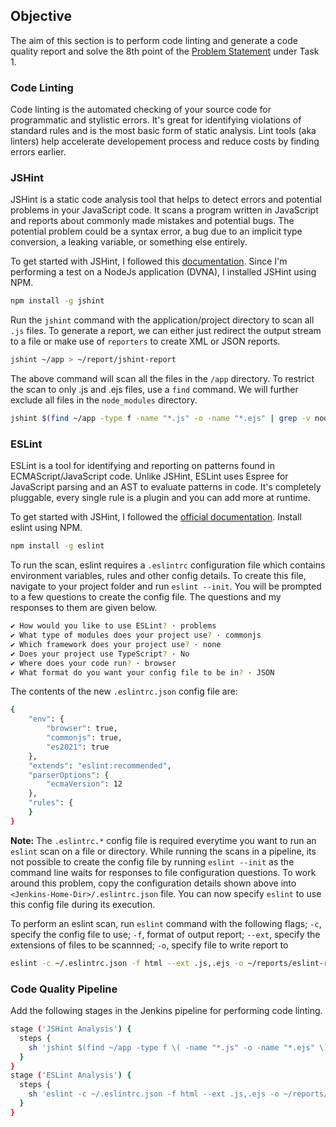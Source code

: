 ## **Objective**

The aim of this section is to perform code linting and generate a code quality report and solve the 8th point of the [Problem Statement](problem_statements.md) under Task 1.

### **Code Linting**

Code linting is the automated checking of your source code for programmatic and stylistic errors. It's great for identifying violations of standard rules and is the most basic form of static analysis. Lint tools (aka linters) help accelerate developement process and reduce costs by finding errors earlier.

### **JSHint**

JSHint is a static code analysis tool that helps to detect errors and potential problems in your JavaScript code. It scans a program written in JavaScript and reports about commonly made mistakes and potential bugs. The potential problem could be a syntax error, a bug due to an implicit type conversion, a leaking variable, or something else entirely.

To get started with JSHint, I followed this [documentation](https://jshint.com/docs/). Since I'm performing a test on a  NodeJs application (DVNA), I installed JSHint using NPM.

```bash
npm install -g jshint
```

Run the `jshint` command with the application/project directory to scan all `.js` files. To generate a report, we can either just redirect the output stream to a file or make use of `reporters` to create XML or JSON reports. 

```bash
jshint ~/app > ~/report/jshint-report
```

The above command will scan all the files in the `/app` directory. To restrict the scan to only .js and .ejs files, use a `find` command. We will further exclude all files in the `node_modules` directory.

```bash
jshint $(find ~/app -type f -name "*.js" -o -name "*.ejs" | grep -v node_modules) > ~/reports/jshint-report
```


### **ESLint**

ESLint is a tool for identifying and reporting on patterns found in ECMAScript/JavaScript code. Unlike JSHint, ESLint uses Espree for JavaScript parsing and an AST to evaluate patterns in code. It's completely pluggable, every single rule is a plugin and you can add more at runtime.

To get started with JSHint, I followed the [official documentation](https://eslint.org/docs/user-guide/getting-started). Install eslint using NPM.

```bash
npm install -g eslint 
```

To run the scan, eslint requires a `.eslintrc` configuration file which contains environment variables, rules and other config details. To create this file, navigate to your project folder and run `eslint --init`. You will be prompted to a few questions to create the config file. The questions and my responses to them are given below.

```bash
✔ How would you like to use ESLint? · problems
✔ What type of modules does your project use? · commonjs
✔ Which framework does your project use? · none
✔ Does your project use TypeScript? · No
✔ Where does your code run? · browser
✔ What format do you want your config file to be in? · JSON
```

The contents of the new `.eslintrc.json` config file are:
```bash
{
    "env": {
        "browser": true,
        "commonjs": true,
        "es2021": true
    },
    "extends": "eslint:recommended",
    "parserOptions": {
        "ecmaVersion": 12
    },
    "rules": {
    }
}
```
**Note:** The `.eslintrc.*` config file is required everytime you want to run an `eslint` scan on a file or directory. While running the scans in a pipeline, its not possible to create the config file by running `eslint --init` as the command line waits for responses to file configuration questions. To work around this problem, copy the configuration details shown above into `<Jenkins-Home-Dir>/.eslintrc.json` file. You can now specify `eslint` to use this config file during its execution.

To perform an eslint scan, run `eslint` command with the following flags;
`-c`, specify the config file to use;
`-f`, format of output report;
`--ext`, specify the extensions of files to be scannned;
`-o`, specify file to write report to

```bash
eslint -c ~/.eslintrc.json -f html --ext .js,.ejs -o ~/reports/eslint-report.html ~/app
```

### **Code Quality Pipeline**

Add the following stages in the Jenkins pipeline for performing code linting.

```bash
stage ('JSHint Analysis') {
  steps {
    sh 'jshint $(find ~/app -type f \( -name "*.js" -o -name "*.ejs" \) | grep -v node_modules) > ~/reports/jshint-report || true'
  }
}
stage ('ESLint Analysis') {
  steps {
    sh 'eslint -c ~/.eslintrc.json -f html --ext .js,.ejs -o ~/reports/eslint-report.html ~/app || true'
  }
}
```

